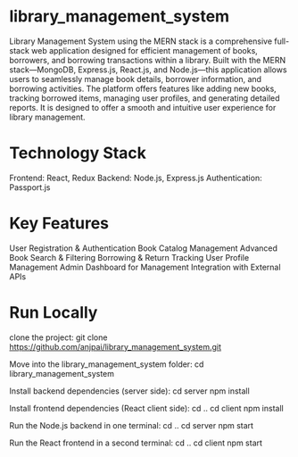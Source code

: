 # library_management_system

Library Management System using the MERN stack is a comprehensive full-stack web application designed for efficient management of books, borrowers, and borrowing transactions within a library. Built with the MERN stack—MongoDB, Express.js, React.js, and Node.js—this application allows users to seamlessly manage book details, borrower information, and borrowing activities. The platform offers features like adding new books, tracking borrowed items, managing user profiles, and generating detailed reports. It is designed to offer a smooth and intuitive user experience for library management.

# Technology Stack

Frontend: React, Redux
Backend: Node.js, Express.js
Authentication: Passport.js

# Key Features 

User Registration & Authentication
Book Catalog Management
Advanced Book Search & Filtering
Borrowing & Return Tracking
User Profile Management
Admin Dashboard for Management
Integration with External APIs

# Run Locally

clone the project:
git clone https://github.com/anjpai/library_management_system.git

Move into the library_management_system folder:
cd library_management_system

Install backend dependencies (server side):
cd server
npm install

Install frontend dependencies (React client side):
cd ..
cd client
npm install

Run the Node.js backend in one terminal:
cd ..
cd server
npm start

Run the React frontend in a second terminal:
cd ..
cd client
npm start


